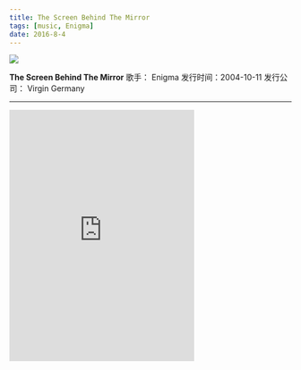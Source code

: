 ```yaml
---
title: The Screen Behind The Mirror
tags: [music, Enigma]
date: 2016-8-4
---
```


![](http://p3.music.126.net/Mj0slt54KXyfpdVQn4FPdw==/2540971372169531.jpg?param=177y177)

**The Screen Behind The Mirror**
歌手： Enigma
发行时间：2004-10-11
发行公司： Virgin Germany

<!--more-->

------------------------------------------------------------------------------

<iframe frameborder="no" border="0" marginwidth="0" marginheight="0" width=330 height=450 src="http://music.163.com/outchain/player?type=1&id=1618354&auto=1&height=430"></iframe>